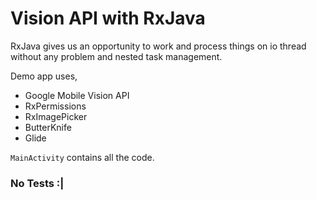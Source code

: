 # Vision API with RxJava

RxJava gives us an opportunity to work and process things on io thread without any problem and nested task management.

Demo app uses,
- Google Mobile Vision API
- RxPermissions
- RxImagePicker
- ButterKnife
- Glide

`MainActivity` contains all the code.

### No Tests :|